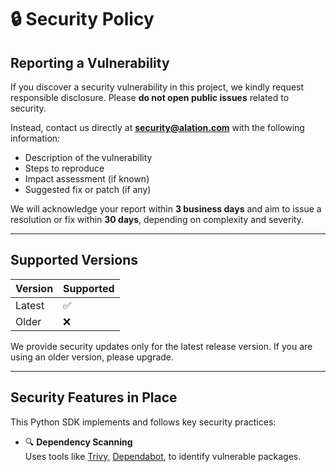 # 🔒 Security Policy

## Reporting a Vulnerability

If you discover a security vulnerability in this project, we kindly request responsible disclosure. Please **do not open public issues** related to security.

Instead, contact us directly at **[security@alation.com](mailto:security@alation.com)** with the following information:

- Description of the vulnerability
- Steps to reproduce
- Impact assessment (if known)
- Suggested fix or patch (if any)

We will acknowledge your report within **3 business days** and aim to issue a resolution or fix within **30 days**, depending on complexity and severity.

---

## Supported Versions

| Version | Supported |
|---------|-----------|
| Latest  | ✅         |
| Older   | ❌         |

We provide security updates only for the latest release version. If you are using an older version, please upgrade.

---

## Security Features in Place

This Python SDK implements and follows key security practices:

- 🔍 **Dependency Scanning**  
  Uses tools like [Trivy](https://github.com/aquasecurity/trivy), [Dependabot](https://docs.github.com/en/code-security/getting-started/dependabot-quickstart-guide), to identify vulnerable packages.
